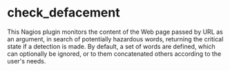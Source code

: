 # check_defacement
This Nagios plugin monitors the content of the Web page passed by URL as an argument, in search of potentially hazardous words, returning the critical state if a detection is made. By default, a set of words are defined, which can optionally be ignored, or to them concatenated others according to the user's needs.
